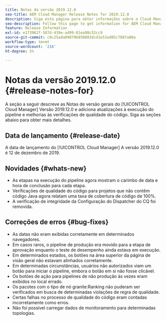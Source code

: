 ```yaml
---
title: Notas da versão 2019.12.0
seo-title: AEM Cloud Manager Release Notes for 2019.12.0
description: Siga esta página para obter informações sobre o Cloud Manager Versão 2019.12.0.
seo-description: Follow this page to get information for AEM Cloud Manager Release 2019.12.0.
feature: Release Information
exl-id: e173962f-587d-439e-a499-81ea98c52cc9
source-git-commit: c0c25ada09879b850883dcd1e53ad05c7087a80a
workflow-type: tm+mt
source-wordcount: '216'
ht-degree: 5%

---
```


# Notas da versão 2019.12.0 {#release-notes-for}

A seção a seguir descreve as Notas de versão gerais do [!UICONTROL Cloud Manager] Versão 2019.12.0 e adiciona atualizações à execução do pipeline e melhorias às verificações de qualidade do código.
Siga as seções abaixo para obter mais detalhes.

## Data de lançamento {#release-date}

A data de lançamento do [!UICONTROL Cloud Manager] A versão 2019.12.0 é 12 de dezembro de 2019.

## Novidades {#whats-new}

* As etapas na execução do pipeline agora mostram o carimbo de data e hora de conclusão para cada etapa.
* Verificações de qualidade do código para projetos que não contêm código Java agora relatam uma taxa de cobertura de código de 100%.
* A verificação de integridade da Configuração do Dispatcher do CQ foi removida.

## Correções de erros {#bug-fixes}

* As datas não eram exibidas corretamente em determinados navegadores.
* Em casos raros, o pipeline de produção era movido para a etapa de aprovação enquanto o teste de desempenho ainda estava em execução.
* Em determinados estados, os botões na área superior da página de visão geral não estavam alinhados corretamente.
* Em determinadas circunstâncias, usuários não autorizados viam um botão para iniciar o pipeline, embora o botão em si não fosse clicável.
* Os botões de ação para pipelines de não produção às vezes eram exibidos no local errado.
* Os pacotes com o tipo de nó granite:Ranking não puderam ser verificados em busca de determinadas violações de regra de qualidade.
* Certas falhas no processo de qualidade do código eram contadas incorretamente como erros.
* Não foi possível carregar dados de monitoramento para determinadas topologias.
